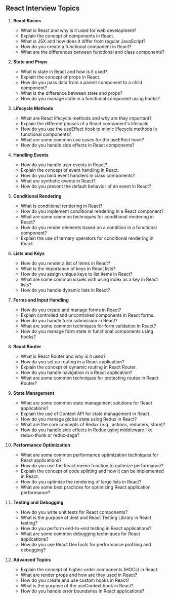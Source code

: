 ## React Interview Topics

1. **React Basics**
    - What is React and why is it used for web development?
    - Explain the concept of components in React.
    - What is JSX and how does it differ from regular JavaScript?
    - How do you create a functional component in React?
    - What are the differences between functional and class components?

2. **State and Props**
    - What is state in React and how is it used?
    - Explain the concept of props in React.
    - How do you pass data from a parent component to a child component?
    - What is the difference between state and props?
    - How do you manage state in a functional component using hooks?

3. **Lifecycle Methods**
    - What are React lifecycle methods and why are they important?
    - Explain the different phases of a React component's lifecycle.
    - How do you use the useEffect hook to mimic lifecycle methods in functional components?
    - What are some common use cases for the useEffect hook?
    - How do you handle side effects in React components?

4. **Handling Events**
    - How do you handle user events in React?
    - Explain the concept of event handling in React.
    - How do you bind event handlers in class components?
    - What are synthetic events in React?
    - How do you prevent the default behavior of an event in React?

5. **Conditional Rendering**
    - What is conditional rendering in React?
    - How do you implement conditional rendering in a React component?
    - What are some common techniques for conditional rendering in React?
    - How do you render elements based on a condition in a functional component?
    - Explain the use of ternary operators for conditional rendering in React.

6. **Lists and Keys**
    - How do you render a list of items in React?
    - What is the importance of keys in React lists?
    - How do you assign unique keys to list items in React?
    - What are some common issues with using index as a key in React lists?
    - How do you handle dynamic lists in React?

7. **Forms and Input Handling**
    - How do you create and manage forms in React?
    - Explain controlled and uncontrolled components in React forms.
    - How do you handle form submission in React?
    - What are some common techniques for form validation in React?
    - How do you manage form state in functional components using hooks?

8. **React Router**
    - What is React Router and why is it used?
    - How do you set up routing in a React application?
    - Explain the concept of dynamic routing in React Router.
    - How do you handle navigation in a React application?
    - What are some common techniques for protecting routes in React Router?

9. **State Management**
    - What are some common state management solutions for React applications?
    - Explain the use of Context API for state management in React.
    - How do you manage global state using Redux in React?
    - What are the core concepts of Redux (e.g., actions, reducers, store)?
    - How do you handle side effects in Redux using middleware like redux-thunk or redux-saga?

10. **Performance Optimization**
    - What are some common performance optimization techniques for React applications?
    - How do you use the React.memo function to optimize performance?
    - Explain the concept of code splitting and how it can be implemented in React.
    - How do you optimize the rendering of large lists in React?
    - What are some best practices for optimizing React application performance?

11. **Testing and Debugging**
    - How do you write unit tests for React components?
    - What is the purpose of Jest and React Testing Library in React testing?
    - How do you perform end-to-end testing in React applications?
    - What are some common debugging techniques for React applications?
    - How do you use React DevTools for performance profiling and debugging?

12. **Advanced Topics**
    - Explain the concept of higher-order components (HOCs) in React.
    - What are render props and how are they used in React?
    - How do you create and use custom hooks in React?
    - What is the purpose of the useContext hook in React?
    - How do you handle error boundaries in React applications?
   
